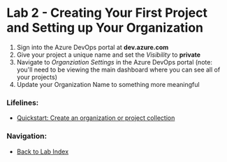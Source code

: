# Lab 2 - Creating Your First Project and Setting up Your Organization

1. Sign into the Azure DevOps portal at **dev.azure.com**
2. Give your project a unique name and set the *Visibility* to **private**
3. Navigate to *Organziation Settings* in the Azure DevOps portal (note: you'll need to be viewing the main dashboard where you can see all of your projects)
4. Update your Organization Name to something more meaningful

### Lifelines:

* [Quickstart: Create an organization or project collection](https://docs.microsoft.com/en-us/azure/devops/organizations/accounts/create-organization)

### Navigation:

* [Back to Lab Index](https://github.com/mikepfeiffer/azure-devops-labs)